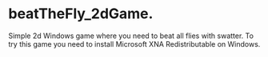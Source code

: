 # beatTheFly_2dGame.
Simple 2d Windows game where you need to beat all flies with swatter.
To try this game you need to install Microsoft XNA Redistributable on Windows.

